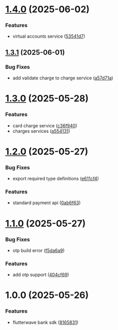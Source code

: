 # [1.4.0](https://github.com/elvis-ndubuisi/flutterwave_node/compare/v1.3.1...v1.4.0) (2025-06-02)


### Features

* virtual accounts service ([53541d7](https://github.com/elvis-ndubuisi/flutterwave_node/commit/53541d77773cb600997b7efc9af5b3867aaf3590))

## [1.3.1](https://github.com/elvis-ndubuisi/flutterwave_node/compare/v1.3.0...v1.3.1) (2025-06-01)


### Bug Fixes

* add validate charge to charge service ([a57d71a](https://github.com/elvis-ndubuisi/flutterwave_node/commit/a57d71ab6ef46b46fd43d6be881b5d2972f7e578))

# [1.3.0](https://github.com/elvis-ndubuisi/flutterwave_node/compare/v1.2.0...v1.3.0) (2025-05-28)


### Features

* card charge service ([c36f940](https://github.com/elvis-ndubuisi/flutterwave_node/commit/c36f940960fcd0410456d63416edb5340dfd34cb))
* charges services ([a554131](https://github.com/elvis-ndubuisi/flutterwave_node/commit/a55413154eef4eb7637d2db040b09f2bfae4e71c))

# [1.2.0](https://github.com/elvis-ndubuisi/flutterwave_node/compare/v1.1.0...v1.2.0) (2025-05-27)


### Bug Fixes

* export required type definitions ([e611cf4](https://github.com/elvis-ndubuisi/flutterwave_node/commit/e611cf4ef82eb32e4b7a16fd128f02dc874f6765))


### Features

* standard payment api ([0ab6f63](https://github.com/elvis-ndubuisi/flutterwave_node/commit/0ab6f6399b63c186340211b88c5a5040523717df))

# [1.1.0](https://github.com/elvis-ndubuisi/flutterwave_node/compare/v1.0.0...v1.1.0) (2025-05-27)


### Bug Fixes

* otp build error ([f5da6a9](https://github.com/elvis-ndubuisi/flutterwave_node/commit/f5da6a950404efbb5b8b06ceec3ffac2a94cb494))


### Features

* add otp support ([404cf69](https://github.com/elvis-ndubuisi/flutterwave_node/commit/404cf696a443b88cf327d5b8b44f5ef9b120f04e))

# 1.0.0 (2025-05-26)


### Features

* flutterwave bank sdk ([8165831](https://github.com/elvis-ndubuisi/flutterwave_node/commit/81658319ec45c7d0bbf0ebdab6916c7ed498a254))
